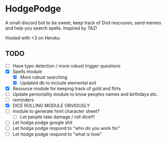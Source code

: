 # HodgePodge

A small discord bot to be sweet, keep track of Dnd rescoures, send memes and help you search spells.
Inspired by TAZ!

Hosted with <3 on Heroku

## TODO

- [ ] Have typo detection / more robust trigger questions
- [X] Spells module
    - [X] More rubust searching
    - [X] Updated db to include elemental evil
- [X] Resource module for keeping track of gold and flirts
- [ ] Update personality module to know peoples names and birthdays etc.
- [ ] reminders
- [X] DICE ROLLING MODULE OBVIOUSLY
- [ ] module to generate html character sheet?
    - [ ] Let people take damage / roll dice!!!
- [ ] Let hodge podge google shit
- [ ] Let hodge podge respond to "who do you work for"
- [ ] Let hodge podge respond to "what is love"
